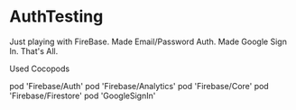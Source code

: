 # AuthTesting
Just playing with FireBase.
Made Email/Password Auth.
Made Google Sign In.
That's All.


Used Cocopods 

  pod 'Firebase/Auth'
  pod 'Firebase/Analytics'
  pod 'Firebase/Core'
  pod 'Firebase/Firestore'
  pod 'GoogleSignIn'
